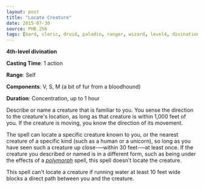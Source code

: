 ```yaml
---
layout: post
title: "Locate Creature"
date: 2015-07-30
source: PHB.256
tags: [bard, cleric, druid, paladin, ranger, wizard, level4, divination]
---
```


**4th-level divination**

**Casting Time**: 1 action

**Range**: Self

**Components**: V, S, M (a bit of fur from a bloodhound)

**Duration**: Concentration, up to 1 hour

Describe or name a creature that is familiar to you. You sense the direction to the creature's location, as long as that creature is within 1,000 feet of you. If the creature is moving, you know the direction of its movement.

The spell can locate a specific creature known to you, or the nearest creature of a specific kind (such as a human or a unicorn), so long as you have seen such a creature up close-—within 30 feet-—at least once. If the creature you described or named is in a different form, such as being under the effects of a *[polymorph](polymorph "polymorph (lvl 4)")* spell, this spell doesn’t locate the creature.

This spell can't locate a creature if running water at least 10 feet wide blocks a direct path between you and the creature.
